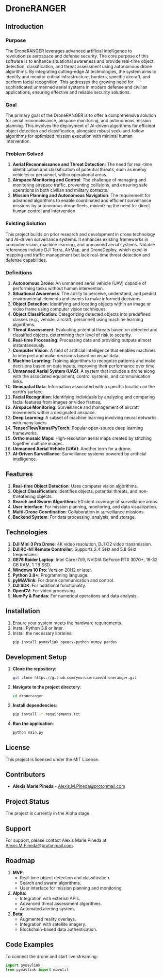 # DroneRANGER

## Introduction

### Purpose
The DroneRANGER leverages advanced artificial intelligence to revolutionize aerospace and defense security. The core purpose of this software is to enhance situational awareness and provide real-time object detection, classification, and threat assessment using autonomous drone algorithms. By integrating cutting-edge AI technologies, the system aims to identify and monitor critical infrastructure, borders, specific aircraft, and perform facial recognition. This addresses the growing need for sophisticated unmanned aerial systems in modern defense and civilian applications, ensuring effective and reliable security solutions.

### Goal
The primary goal of the DroneRANGER is to offer a comprehensive solution for aerial reconnaissance, airspace monitoring, and autonomous mission planning. This involves the deployment of AI-driven algorithms for efficient object detection and classification, alongside robust seek-and-follow algorithms for optimized mission execution with minimal human intervention.

### Problem Solved
1. **Aerial Reconnaissance and Threat Detection**: The need for real-time identification and classification of potential threats, such as enemy vehicles or personnel, within operational areas.
2. **Airspace Monitoring and Control**: The challenge of managing and monitoring airspace traffic, preventing collisions, and ensuring safe operations in both civilian and military contexts.
3. **Mission Planning and Autonomous Navigation**: The requirement for advanced algorithms to enable coordinated and efficient surveillance missions by autonomous drone fleets, minimizing the need for direct human control and intervention.

### Existing Solution
This project builds on prior research and development in drone technology and AI-driven surveillance systems. It enhances existing frameworks in computer vision, machine learning, and unmanned aerial systems. Notable references include DJI Terra, AirMap, and DroneDeploy, which excel in mapping and traffic management but lack real-time threat detection and defense capabilities.

### Definitions
1. **Autonomous Drone**: An unmanned aerial vehicle (UAV) capable of performing tasks without human intervention.
2. **Situational Awareness**: The ability to perceive, understand, and predict environmental elements and events to make informed decisions.
3. **Object Detection**: Identifying and locating objects within an image or video frame using computer vision techniques.
4. **Object Classification**: Categorizing detected objects into predefined classes (e.g., vehicle, aircraft, personnel) using machine learning algorithms.
5. **Threat Assessment**: Evaluating potential threats based on detected and classified objects, determining their level of risk to security.
6. **Real-time Processing**: Processing data and providing outputs almost instantaneously.
7. **Computer Vision**: A field of artificial intelligence that enables machines to interpret and make decisions based on visual data.
8. **Machine Learning**: Training algorithms to recognize patterns and make decisions based on data inputs, improving their performance over time.
9. **Unmanned Aerial System (UAS)**: A system that includes a drone along with the associated equipment, control systems, and communication links.
10. **Geospatial Data**: Information associated with a specific location on the earth’s surface.
11. **Facial Recognition**: Identifying individuals by analyzing and comparing facial features from images or video frames.
12. **Airspace Monitoring**: Surveillance and management of aircraft movements within a designated airspace.
13. **Deep Learning**: A subset of machine learning involving neural networks with many layers.
14. **TensorFlow/Keras/PyTorch**: Popular open-source deep learning frameworks.
15. **Ortho mosaic Maps**: High-resolution aerial maps created by stitching together multiple images.
16. **Unmanned Aerial Vehicle (UAV)**: Another term for a drone.
17. **AI-Driven Surveillance**: Surveillance systems powered by artificial intelligence.

## Features
1. **Real-time Object Detection**: Uses computer vision algorithms.
2. **Object Classification**: Identifies objects, potential threats, and non-threatening objects.
3. **Search and Swarm Algorithms**: Efficient coverage of surveillance areas.
4. **User Interface**: For mission planning, monitoring, and data visualization.
5. **Multi-Drone Coordination**: Collaboration in surveillance missions.
6. **Backend System**: For data processing, analysis, and storage.

## Technologies
1. **DJI Mini 3 Pro Drone**: 4K video resolution, DJI O2 video transmission.
2. **DJI RC-N1 Remote Controller**: Supports 2.4 GHz and 5.8 GHz frequencies.
3. **GE76 Raider Laptop**: Intel Core i7/i9, NVIDIA GeForce RTX 3070+, 16-32 GB RAM, 1 TB SSD.
4. **Windows 10 Pro**: Version 20H2 or later.
5. **Python 3.8+**: Programming language.
6. **pyMAVlink**: For drone communication and control.
7. **DJI SDK**: For additional functionality.
8. **OpenCV**: For video processing.
9. **NumPy & Pandas**: For numerical operations and data analysis.

## Installation
1. Ensure your system meets the hardware requirements.
2. Install Python 3.8 or later.
3. Install the necessary libraries:
    ```sh
    pip install pymavlink opencv-python numpy pandas
    ```

## Development Setup
1. **Clone the repository**:
    ```sh
    git clone https://github.com/yourusername/droneranger.git
    ```
2. **Navigate to the project directory**:
    ```sh
    cd droneranger
    ```
3. **Install dependencies**:
    ```sh
    pip install -r requirements.txt
    ```
4. **Run the application**:
    ```sh
    python main.py
    ```

## License
This project is licensed under the MIT License.

## Contributors
- **Alexis Marie Pineda** - Alexis.M.Pineda@protonmail.com

## Project Status
The project is currently in the Alpha stage.

## Support
For support, please contact Alexis Marie Pineda at Alexis.M.Pineda@protonmail.com.

## Roadmap
1. **MVP**:
    - Real-time object detection and classification.
    - Search and swarm algorithms.
    - User interface for mission planning and monitoring.
2. **Alpha**:
    - Integration with external APIs.
    - Advanced threat assessment algorithms.
    - Automated alerting system.
3. **Beta**:
    - Augmented reality overlays.
    - Integration with satellite imagery.
    - Blockchain-based data authentication.

## Code Examples
To connect the drone and start live streaming:
```python
import pymavlink
from pymavlink import mavutil
